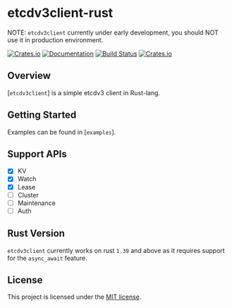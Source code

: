 etcdv3client-rust
======

NOTE: `etcdv3client` currently under early development, you should NOT use it in production environment.

[![Crates.io](https://img.shields.io/crates/v/etcdv3client)](https://crates.io/crates/etcdv3client)
[![Documentation](https://docs.rs/etcdv3client/badge.svg)](https://docs.rs/etcdv3client)
[![Build Status](https://dev.azure.com/kuwater0658/etcdv3client-rust/_apis/build/status/zzzdong.etcdv3client-rust?branchName=master)](https://dev.azure.com/kuwater0658/etcdv3client-rust/_build/latest?definitionId=1&branchName=master)
[![Crates.io](https://img.shields.io/crates/l/etcdv3client)](LICENSE)

## Overview

[`etcdv3client`] is a simple etcdv3 client in Rust-lang.

## Getting Started

Examples can be found in [`examples`].

## Support APIs

- [x] KV
- [x] Watch
- [x] Lease
- [ ] Cluster
- [ ] Maintenance
- [ ] Auth

## Rust Version

`etcdv3client` currently works on rust `1.39` and above as it requires support for the `async_await`
feature.

## License

This project is licensed under the [MIT license](LICENSE).

